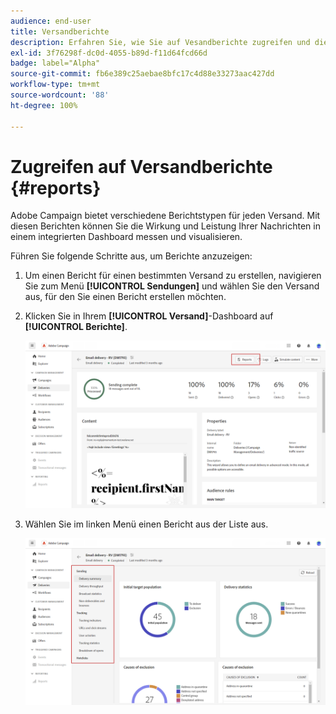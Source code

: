 ```yaml
---
audience: end-user
title: Versandberichte
description: Erfahren Sie, wie Sie auf Vesandberichte zugreifen und diese verwenden können
exl-id: 3f76298f-dc0d-4055-b89d-f11d64fcd66d
badge: label="Alpha"
source-git-commit: fb6e389c25aebae8bfc17c4d88e33273aac427dd
workflow-type: tm+mt
source-wordcount: '88'
ht-degree: 100%

---
```


# Zugreifen auf Versandberichte {#reports}

Adobe Campaign bietet verschiedene Berichtstypen für jeden Versand. Mit diesen Berichten können Sie die Wirkung und Leistung Ihrer Nachrichten in einem integrierten Dashboard messen und visualisieren.

Führen Sie folgende Schritte aus, um Berichte anzuzeigen:

1. Um einen Bericht für einen bestimmten Versand zu erstellen, navigieren Sie zum Menü **[!UICONTROL Sendungen]** und wählen Sie den Versand aus, für den Sie einen Bericht erstellen möchten.

1. Klicken Sie in Ihrem **[!UICONTROL Versand]**-Dashboard auf **[!UICONTROL Berichte]**.

   ![](assets/reporting2.png)

1. Wählen Sie im linken Menü einen Bericht aus der Liste aus.

   ![](assets/reporting.png)


